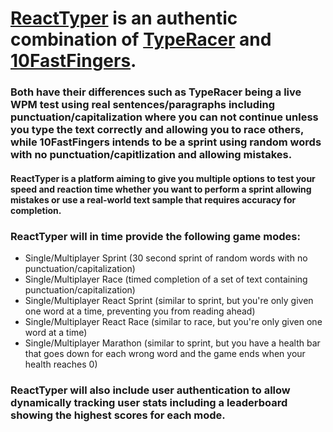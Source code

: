 # [ReactTyper](https://reacttyper.herokuapp.com/) is an authentic combination of [TypeRacer](https://play.typeracer.com/) and [10FastFingers](https://10fastfingers.com/typing-test/english).

### Both have their differences such as TypeRacer being a live WPM test using real sentences/paragraphs including punctuation/capitalization where you can not continue unless you type the text correctly and allowing you to race others, while 10FastFingers intends to be a sprint using random words with no punctuation/capitlization and allowing mistakes.

#### ReactTyper is a platform aiming to give you multiple options to test your speed and reaction time whether you want to perform a sprint allowing mistakes or use a real-world text sample that requires accuracy for completion.

### ReactTyper will in time provide the following game modes:

- Single/Multiplayer Sprint (30 second sprint of random words with no punctuation/capitalization)
- Single/Multiplayer Race (timed completion of a set of text containing punctuation/capitalization)
- Single/Multiplayer React Sprint (similar to sprint, but you're only given one word at a time, preventing you from reading ahead)
- Single/Multiplayer React Race (similar to race, but you're only given one word at a time)
- Single/Multiplayer Marathon (similar to sprint, but you have a health bar that goes down for each wrong word and the game ends when your health reaches 0)

### ReactTyper will also include user authentication to allow dynamically tracking user stats including a leaderboard showing the highest scores for each mode.
